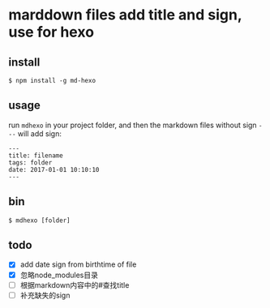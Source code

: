 
# marddown files add title and sign, use for hexo


## install
```
$ npm install -g md-hexo
```

## usage
run `mdhexo` in your project folder, and then the markdown files without sign `---` will add sign:
```
---
title: filename
tags: folder
date: 2017-01-01 10:10:10
---
```

## bin
```
$ mdhexo [folder]
```

## todo
* [x] add date sign from birthtime of file
* [x] 忽略node_modules目录
* [ ] 根据markdown内容中的#查找title
* [ ] 补充缺失的sign
